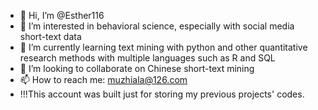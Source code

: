 - 👋 Hi, I’m @Esther116
- 👀 I’m interested in behavioral science, especially with social media short-text data
- 🌱 I’m currently learning text mining with python and other quantitative research methods with multiple languages such as R and SQL
- 💞️ I’m looking to collaborate on Chinese short-text mining
- 📫 How to reach me: muzhiala@126.com
- !!!This account was built just for storing my previous projects' codes.

<!---
Esther116/Esther116 is a ✨ special ✨ repository because its `README.md` (this file) appears on your GitHub profile.
You can click the Preview link to take a look at your changes.
--->
